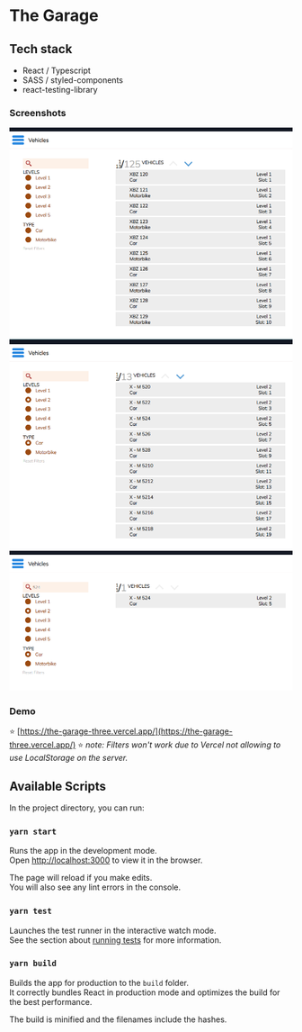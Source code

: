 # The Garage

## Tech stack
- React / Typescript
- SASS / styled-components
- react-testing-library

### Screenshots
![Default View](https://github.com/mihailgaberov/the-garage/blob/main/screenshots/no-filters.png)
![View with applied filters](https://github.com/mihailgaberov/the-garage/blob/main/screenshots/with-filters.png)
![View with applied filters and search](https://github.com/mihailgaberov/the-garage/blob/main/screenshots/with-search.png)



### Demo
:star: [https://the-garage-three.vercel.app/](https://the-garage-three.vercel.app/) :star:
_note: Filters won't work due to Vercel not allowing to use LocalStorage on the server._

## Available Scripts

In the project directory, you can run:

### `yarn start`

Runs the app in the development mode.\
Open [http://localhost:3000](http://localhost:3000) to view it in the browser.

The page will reload if you make edits.\
You will also see any lint errors in the console.

### `yarn test`

Launches the test runner in the interactive watch mode.\
See the section about [running tests](https://facebook.github.io/create-react-app/docs/running-tests) for more information.

### `yarn build`

Builds the app for production to the `build` folder.\
It correctly bundles React in production mode and optimizes the build for the best performance.

The build is minified and the filenames include the hashes.
